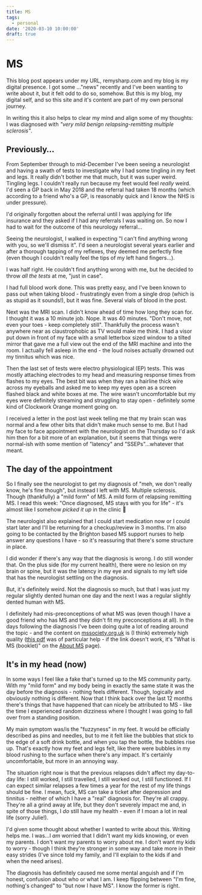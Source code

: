 ```yaml
---
title: MS
tags:
  - personal
date: '2020-03-10 10:00:00'
draft: true
---
```


# MS

This blog post appears under my URL, remysharp.com and my blog is my digital presence. I got some …"news" recently and I've been wanting to write about it, but it felt odd to do so, somehow. But this is my blog, my digital self, and so this site and it's content are part of my own personal journey.

In writing this it also helps to clear my mind and align some of my thoughts: I was diagnosed with _"very mild benign relapsing-remitting multiple sclerosis"_.

<!--more-->

## Previously…

From September through to mid-December I've been seeing a neurologist and having a swath of tests to investigate why I had some tingling in my feet and legs. It really didn't bother me that much, but it was super weird. Tingling legs. I couldn't really run because my feet would feel _really_ weird. I'd seen a GP back in May 2018 and the referral had taken 18 months (which according to a friend who's a GP, is reasonably quick and I know the NHS is under pressure).

I'd originally forgotten about the referral until I was applying for life insurance and they asked if I had any referrals I was waiting on. So now I had to wait for the outcome of this neurology referral…

Seeing the neurologist, I walked in expecting "I can't find anything wrong with you, so we'll dismiss it". I'd seen a neurologist several years earlier and after a thorough tapping of my reflexes, they deemed me perfectly fine (even though I couldn't really feel the tips of my left hand fingers…).

I was half right. He couldn't find anything wrong with me, but he decided to throw _all the tests_ at me, "just in case".

I had full blood work done. This was pretty easy, and I've been known to pass out when taking blood - frustratingly even from a single drop (which is as stupid as it sounds!), but it was fine. Several vials of blood in the post.

Next was the MRI scan. I didn't know ahead of time how long they scan for. I thought it was a 10 minute job. Nope. It was 40 minutes. "Don't move, not even your toes - keep completely still". Thankfully the process wasn't anywhere near as claustrophobic as TV would make me think. I had a visor put down in front of my face with a small letterbox sized window to a tilted mirror that gave me a full view out the end of the MRI machine and into the room. I actually fell asleep in the end - the loud noises actually drowned out my tinnitus which was nice.

Then the last set of tests were electro physiological (EP) tests. This was mostly attaching electrodes to my head and measuring response times from flashes to my eyes. The best bit was when they ran a hairline thick wire across my eyeballs and asked me to keep my eyes open as a screen flashed black and white boxes at me. The wire wasn't uncomfortable but my eyes were definitely streaming and struggling to stay open - definitely some kind of Clockwork Orange moment going on.

I received a letter in the post last week telling me that my brain scan was normal and a few other bits that didn't make much sense to me. But I had my face to face appointment with the neurologist on the Thursday so I'd ask him then for a bit more of an explanation, but it seems that things were normal-ish with some mention of "latency" and "SSEPs"…whatever that meant.

## The day of the appointment

So I finally see the neurologist to get my diagnosis of "meh, we don't really know, he's fine though", but instead I left with MS. Multiple sclerosis. Though (thankfully) a "mild form" of MS. A mild form of relapsing remitting MS. I read this week: "Once diagnosed, MS stays with you for life" - it's almost like I somehow _picked it up_ in the clinic 🤣

The neurologist also explained that I could start medication now or I could start later and I'll be returning for a checkup/review in 3 months. I'm also going to be contacted by the Brighton based MS support nurses to help answer any questions I have - so it's reassuring that there's some structure in place.

I did wonder if there's any way that the diagnosis is wrong. I do still wonder that. On the plus side (for my current health), there were no lesion on my brain or spine, but it was the latency in my eye and signals to my left side that has the neurologist settling on the diagnosis.

But, it's definitely weird. Not the diagnosis so much, but that I was just my regular slightly dented human one day and the next I was a regular slightly dented human with MS.

I definitely had mis-preconceptions of what MS was (even though I have a good friend who has MS and they didn't fit my preconceptions at all). In the days following the diagnosis I've been doing quite a lot of reading around the topic - and the content on [mssociety.org.uk](https://www.mssociety.org.uk/) is (I think) extremely high quality ([this pdf](https://mss-cdn.azureedge.net/-/media/1323668f885942acadacd128d2234351.pdf?sc_revision=6e00aebba5724ce1bedae0e802e0e2cd) was of particular help - if the link doesn't work, it's "What is MS (booklet)" on the [About MS](https://www.mssociety.org.uk/about-ms) page).

## It's in my head (now)

In some ways I feel like a fake that's turned up to the MS community party. With my "mild form" and my body being in exactly the same state it was the day before the diagnosis - nothing feels different. Though, logically and obviously nothing is different. Now that I think back over the last 12 months there's things that have happened that can nicely be attributed to MS - like the time I experienced random dizziness where I thought I was going to fall over from a standing position.

My main symptom was/is the "fuzzyness" in my feet. It would be officially described as pins and needles, but to me it felt like the bubbles that stick to the edge of a soft drink bottle, and when you tap the bottle, the bubbles rise up. That's exactly how my feet and legs felt, like there were bubbles in my blood rushing to the surface when there's any impact. It's certainly uncomfortable, but more in an annoying way.

The situation right now is that the previous relapses didn't affect my day-to-day life: I still worked, I still travelled, I still worked out, I still functioned. If I can expect similar relapses a few times a year for the rest of my life things should be fine. I mean, fuck, MS can take a ticket after depression and tinnitus - neither of which I have a "real" diagnosis for. They're all crappy. They're all a grind away at life, but they don't severely impact me and, in spite of those things, I _do_ still have my health - even if I moan a lot in real life (sorry Julie!).

I'd given some thought about whether I wanted to write about this. Writing helps me. I was…I _am_ worried that I didn't want my kids knowing, or even my parents. I don't want my parents to worry about me. I don't want my kids to worry - though I think they're stronger in some way and take more in their easy strides (I've since told my family, and I'll explain to the kids if and when the need arises).

The diagnosis has definitely caused me some mental anguish and if I'm honest, confusion about who or what I am. I keep flipping between "I'm fine, nothing's changed" to "but now I have MS". I know the former is right.
